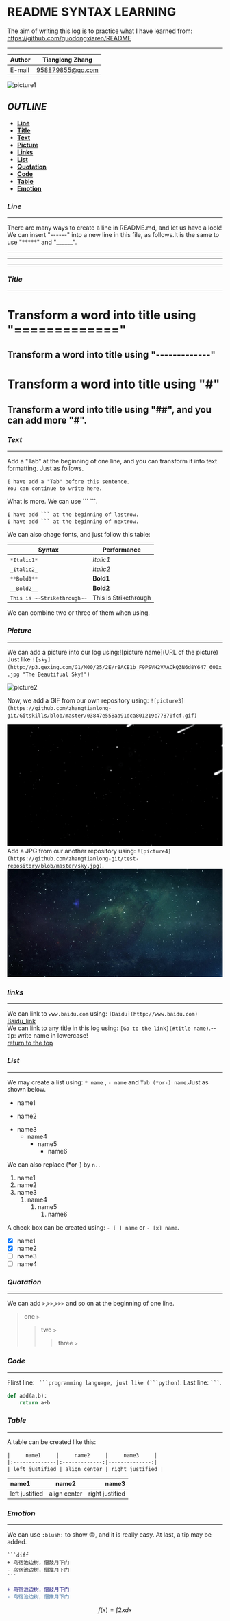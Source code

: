 README SYNTAX LEARNING
==========
<script type="text/javascript" src="http://cdn.mathjax.org/mathjax/latest/MathJax.js?config=default"></script>
The aim of writing this log is to practice what I have learned from:<br>
https://github.com/guodongxiaren/README
****

|Author|Tianglong Zhang|
|---|---|
|E-mail|958879855@qq.com|

![picture1](http://www.5068.com/uploads/allimg/171125/1-1G125100937.jpg)

## *OUTLINE*
* [**Line**](#line)
* [**Title**](#title)
* [**Text**](#text)
* [**Picture**](#picture)
* [**Links**](#links)
* [**List**](#list)
* [**Quotation**](#quotation)
* [**Code**](#code)
* [**Table**](#table)
* [**Emotion**](#emotion)

### *Line*
**********
There are many ways to create a line in README.md, and let us have a look!<br>
We can insert "------" into a new line in this file, as follows.It is  the same to use  "*****" and "______".

-------------------
___________________
*******************

### *Title*
***********
Transform a word into title using "============="
===========================
Transform a word into title using "-------------"
---------------------------
# Transform a word into title using "#"
## Transform a word into title using "##", and you can add more "#".

### *Text*
*****
Add a "Tab" at the beginning of one line, and you can transform it into text formatting. Just as follows.

	I have add a "Tab" before this sentence.
	You can continue to write here.
What is more. We can use \``` \```.
```
I have add ``` at the beginning of lastrow.
I have add ``` at the beginning of nextrow.
```
We can also chage fonts, and just follow this table:

|Syntax|Performance|
|----|-----|
|`*Italic1*`|*Italic1*|
|`_Italic2_`| _Italic2_|
|`**Bold1**`|**Bold1**|
|`__Bold2__`|__Bold2__|
|`This is ~~Strikethrough~~`|This is ~~Strikethrough~~|

We can combine two or three of them when using.

### *Picture*
*****
We can add a picture into our log using:\![picture name](URL of the picture)<br>
Just like `![sky](http://p3.gexing.com/G1/M00/25/2E/rBACE1b_F9PSVH2VAACkQ3N6d8Y647_600x.jpg "The Beautifual Sky!")`<br>

![picture2](http://img.zcool.cn/community/014cca554bfd99000001bf7289bb04.jpg "The Beautifual Sky!")

Now, we add a GIF from our own repository using: `![picture3](https://github.com/zhangtianlong-git/Gitskills/blob/master/03847e558aa91dca801219c77870fcf.gif)`

![picture3](https://github.com/zhangtianlong-git/Gitskills/blob/master/03847e558aa91dca801219c77870fcf.gif)<br>
Add a JPG from our another repository using: `![picture4](https://github.com/zhangtianlong-git/test-repository/blob/master/sky.jpg)`.<br>
![picture4](https://github.com/zhangtianlong-git/test-repository/blob/master/sky.jpg)

### *links*
*****
We can link to `www.baidu.com` using: `[Baidu](http://www.baidu.com)`<br>
[Baidu_link](https://www.baidu.com/)<br>
We can link to any title in this log using: `[Go to the link](#title name)`.--tip: write name in lowercase!<br>
[return to the top](#readme)

### *List*
*****
We may create a list using: `* name` , `- name` and `Tab (*or-) name`.Just as shown below.
* name1
- name2
* name3
	* name4
		* name5
			* name6
			
We can also replace (\*or-) by `n.`.
1. name1
2. name2
3. name3
	1. name4
		1. name5
			1. name6
			
A check box can be created using: `- [ ] name` or `- [x] name`.
- [x] name1
- [x] name2
- [ ] name3
- [ ] name4

### *Quotation*
*****
We can add `>`,`>>`,`>>>` and so on at the beginning of one line.
>one `>`
>>two `>`
>>>three `>`

### *Code*
*****
FIirst line: ` ```programming language, just like (```python)`. Last line: ` ``` `.
```python
def add(a,b):
	return a+b
```

### *Table*
*****
A table can be created like this:<br>
```
|     name1     |     name2     |     name3     |
|:--------------|:-------------:|--------------:|
| left justified | align center | right justified |
```

|     name1     |     name2     |     name3     |
|:--------------|:-------------:|--------------:|
| left justified | align center | right justified |

### *Emotion*
*****
We can use `:blush:` to show :blush:, and it is really easy.
At last, a tip may be added.

	```diff
	+ 鸟宿池边树，僧敲月下门
	- 鸟宿池边树，僧推月下门
	```

```diff
+ 鸟宿池边树，僧敲月下门
- 鸟宿池边树，僧推月下门
```

$$f(x)=\int 2xdx$$

